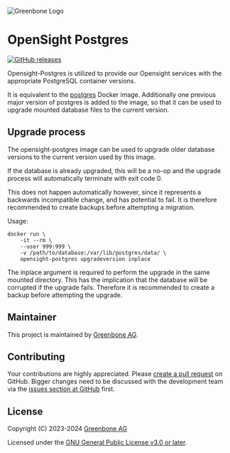 ![Greenbone Logo](https://www.greenbone.net/wp-content/uploads/gb_new-logo_horizontal_rgb_small.png)

# OpenSight Postgres

[![GitHub releases](https://img.shields.io/github/release/greenbone/opensight-postgres.svg)](https://github.com/greenbone/opensight-postgres/releases)

Opensight-Postgres is utilized to provide our Opensight services with the appropriate PostgreSQL container versions.

It is equivalent to the [postgres](https://hub.docker.com/_/postgres) Docker
image. Additionally one previous major version of postgres is added to the
image, so that it can be used to upgrade mounted database files to the
current version.

## Upgrade process
The opensight-postgres image can be used to upgrade older database versions
to the current version used by this image.

If the database is already upgraded, this will be a no-op and the upgrade
process will automatically terminate with exit code 0.

This does not happen automatically however, since it represents a backwards
incompatible change, and has potential to fail. It is therefore recommended
to create backups before attempting a migration.

Usage:

```
docker run \
    -it --rm \
    --user 999:999 \
    -v /path/to/database:/var/lib/postgres/data/ \
    opensight-postgres upgradeversion inplace
```

The inplace argument is required to perform the upgrade in the same mounted
directory. This has the implication that the database will be corrupted if
the upgrade fails. Therefore it is recommended to create a backup before
attempting the upgrade.

## Maintainer

This project is maintained by [Greenbone AG](https://www.greenbone.net/).

## Contributing

Your contributions are highly appreciated. Please
[create a pull request](https://github.com/greenbone/autohooks-plugin-mypy/pulls)
on GitHub. Bigger changes need to be discussed with the development team via the
[issues section at GitHub](https://github.com/greenbone/autohooks-plugin-mypy/issues)
first.

## License

Copyright (C) 2023-2024 [Greenbone AG](https://www.greenbone.net/)

Licensed under the [GNU General Public License v3.0 or later](LICENSE).
